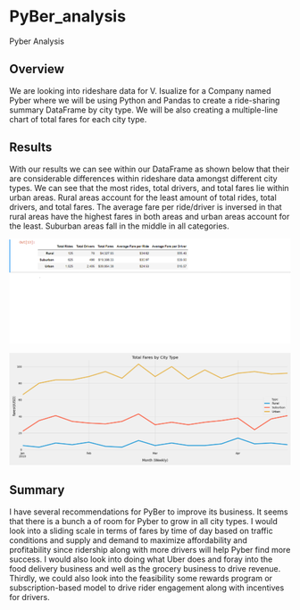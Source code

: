 # PyBer_analysis
Pyber Analysis

## **Overview**
  We are looking into rideshare data for V. Isualize for a Company named Pyber where we will be using Python and Pandas to create a ride-sharing summary DataFrame by city type. We will be also creating a multiple-line chart of total fares for each city type.

## **Results**
  With our results we can see within our DataFrame as shown below that their are considerable differences within rideshare data amongst different city types. We can see that the most rides, total drivers, and total fares lie within urban areas. Rural areas account for the least amount of total rides, total drivers, and total fares. The average fare per ride/driver is inversed in that rural areas have the highest fares in both areas and urban areas account for the least. Suburban areas fall in the middle in all categories.

  ![this is an image](https://github.com/edyu23/PyBer_analysis/blob/3405a87bb0d29bd2dd2534523474b7329ceef618/Analysis/Ride_Breakdown_DF.png)
  
  ![this is an image](https://github.com/edyu23/PyBer_analysis/blob/3405a87bb0d29bd2dd2534523474b7329ceef618/Analysis/Pyber_fare_summary.png)

## Summary
  I have several recommendations for PyBer to improve its business. It seems that there is a bunch a of room for Pyber to grow in all city types. I would look into a sliding scale in terms of fares by time of day based on traffic conditions and supply and demand to maximize affordability and profitability since ridership along with more drivers will help Pyber find more success. I would also look into doing what Uber does and foray into the food delivery business and well as the grocery business to drive revenue. Thirdly, we could also look into the feasibility some rewards program or subscription-based model to drive rider engagement along with incentives for drivers.
